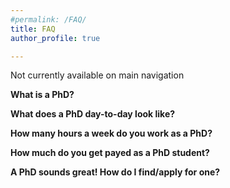 ```yaml
---
#permalink: /FAQ/
title: FAQ
author_profile: true

---
```

Not currently available on main navigation

**What is a PhD?**

**What does a PhD day-to-day look like?**

**How many hours a week do you work as a PhD?**

**How much do you get payed as a PhD student?**

**A PhD sounds great! How do I find/apply for one?**